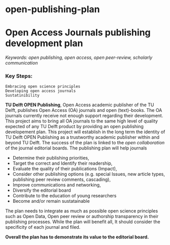 # open-publishing-plan
# Open Access Journals publishing development plan #

*Keywords: open publishing, open access, open peer-review, scholarly communication*

### Key Steps: ###
    Embracing open science principles
    Developing open access journals
    Sustatinibility

**TU Delft OPEN Publishing**, Open Access academic publisher of the TU Delft, publishes Open Access (OA) journals and open (text)-books. The OA journals currently receive not enough support regarding their development. This project aims to bring all OA journals to the same high level of quality expected of any TU Delft product by providing an open publishing developement plan. This project will establish in the long term the identity of TU Delft OPEN Publishing as a trustworthy academic publisher within and beyond TU Delft. The success of the plan is linked to the *open collaboration* of the journal editorial boards. 
The publishing plan will help journals
- Determine their publishing priorities, 
- Target the correct and Identify their readership,
- Evaluate the quality of their publications (Impact), 
- Consider other publishing options (e.g. special Issues, new article types, publishing peer review comments, cascading),  
- Improve communications and networking,
- Diversify the editorial board 
- Contribute to the education of young researchers
- Become and/or remain sustatainable

The plan needs to integrate as much as possible open science principles such as Open Data, Open peer review or authorship transparency in their publishing processes. While the plan will benefit all, It should consider the specificity of each journal and filed.

**Overall the plan has to demonstrate its value to the editorial board.**

